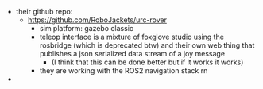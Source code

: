 - their github repo:
	- https://github.com/RoboJackets/urc-rover
		- sim platform: gazebo classic 
		- teleop interface is a mixture of foxglove studio using the rosbridge (which is deprecated btw) and their own web thing that publishes a json serialized data stream of a joy message
			- (I think that this can be done better but if it works it works)
		- they are working with the ROS2 navigation stack rn
- 